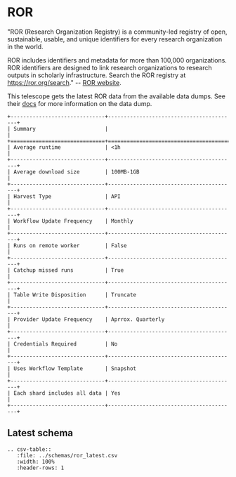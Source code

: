 # ROR

"ROR (Research Organization Registry) is a community-led registry of open, sustainable, usable, and unique identifiers for every research organization in the world.

ROR includes identifiers and metadata for more than 100,000 organizations. 
ROR identifiers are designed to link research organizations to research outputs in scholarly infrastructure. 
Search the ROR registry at https://ror.org/search."
-- [ROR website](https://ror.readme.io/docs/ror-basics).

This telescope gets the latest ROR data from the available data dumps. 
See their [docs](https://ror.readme.io/docs/data-dump) for more information on the data dump.


 ```eval_rst
+------------------------------+-----------------------------------------+
| Summary                      |                                         |
+==============================+=========================================+
| Average runtime              | <1h                                     |
+------------------------------+-----------------------------------------+
| Average download size        | 100MB-1GB                               |
+------------------------------+-----------------------------------------+
| Harvest Type                 | API                                     |
+------------------------------+-----------------------------------------+
| Workflow Update Frequency    | Monthly                                 |
+------------------------------+-----------------------------------------+
| Runs on remote worker        | False                                   |
+------------------------------+-----------------------------------------+
| Catchup missed runs          | True                                    |
+------------------------------+-----------------------------------------+
| Table Write Disposition      | Truncate                                |
+------------------------------+-----------------------------------------+
| Provider Update Frequency    | Aprrox. Quarterly                       |
+------------------------------+-----------------------------------------+
| Credentials Required         | No                                      |
+------------------------------+-----------------------------------------+
| Uses Workflow Template       | Snapshot                                |
+------------------------------+-----------------------------------------+
| Each shard includes all data | Yes                                     |
+------------------------------+-----------------------------------------+
```

## Latest schema
``` eval_rst
.. csv-table::
   :file: ../schemas/ror_latest.csv
   :width: 100%
   :header-rows: 1
```